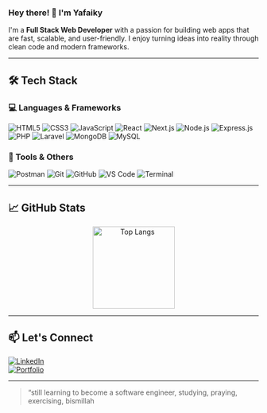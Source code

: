 ### Hey there! 👋 I'm Yafaiky

I'm a **Full Stack Web Developer** with a passion for building web apps that are fast, scalable, and user-friendly. I enjoy turning ideas into reality through clean code and modern frameworks.

---

## 🛠️ Tech Stack

### 💻 Languages & Frameworks
![HTML5](https://img.shields.io/badge/HTML5-E34F26?style=for-the-badge&logo=html5&logoColor=white)
![CSS3](https://img.shields.io/badge/CSS3-1572B6?style=for-the-badge&logo=css3&logoColor=white)
![JavaScript](https://img.shields.io/badge/JavaScript-F7DF1E?style=for-the-badge&logo=javascript&logoColor=black)
![React](https://img.shields.io/badge/React-20232A?style=for-the-badge&logo=react&logoColor=61DAFB)
![Next.js](https://img.shields.io/badge/Next.js-000000?style=for-the-badge&logo=next.js&logoColor=white)
![Node.js](https://img.shields.io/badge/Node.js-339933?style=for-the-badge&logo=nodedotjs&logoColor=white)
![Express.js](https://img.shields.io/badge/Express.js-000000?style=for-the-badge&logo=express&logoColor=white)
![PHP](https://img.shields.io/badge/PHP-777BB4?style=for-the-badge&logo=php&logoColor=white)
![Laravel](https://img.shields.io/badge/Laravel-FF2D20?style=for-the-badge&logo=laravel&logoColor=white)
![MongoDB](https://img.shields.io/badge/MongoDB-47A248?style=for-the-badge&logo=mongodb&logoColor=white)
![MySQL](https://img.shields.io/badge/MySQL-4479A1?style=for-the-badge&logo=mysql&logoColor=white)

### 🧰 Tools & Others
![Postman](https://img.shields.io/badge/Postman-FF6C37?style=for-the-badge&logo=postman&logoColor=white)
![Git](https://img.shields.io/badge/Git-F05032?style=for-the-badge&logo=git&logoColor=white)
![GitHub](https://img.shields.io/badge/GitHub-181717?style=for-the-badge&logo=github&logoColor=white)
![VS Code](https://img.shields.io/badge/VS%20Code-007ACC?style=for-the-badge&logo=visual-studio-code&logoColor=white)
![Terminal](https://img.shields.io/badge/Terminal-000000?style=for-the-badge&logo=gnu-bash&logoColor=white)

---

## 📈 GitHub Stats

<p align="center">
  <img src="https://github-readme-stats.vercel.app/api/top-langs/?username=yafaiky&layout=compact&theme=tokyonight" alt="Top Langs" height="165">
</p>

---

## 📫 Let's Connect

[![LinkedIn](https://img.shields.io/badge/LinkedIn-blue?style=for-the-badge&logo=linkedin)](https://www.linkedin.com/in/rizky-yafa-5787a136b?utm_source=share&utm_campaign=share_via&utm_content=profile&utm_medium=android_app)  
[![Portfolio](https://img.shields.io/badge/Portfolio-visit-blueviolet?style=for-the-badge)](https://your-portfolio-link.com)

---

> “still learning to become a software engineer, studying, praying, exercising, bismillah

